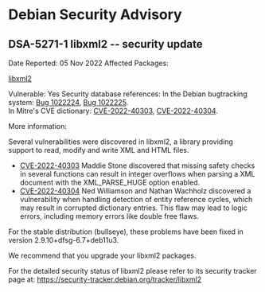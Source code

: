 
Debian Security Advisory
========================


DSA-5271-1 libxml2 -- security update
-------------------------------------



Date Reported:
05 Nov 2022
Affected Packages:

[libxml2](https://packages.debian.org/src:libxml2)

Vulnerable:
Yes
Security database references:
In the Debian bugtracking system: [Bug 1022224](https://bugs.debian.org/cgi-bin/bugreport.cgi?bug=1022224), [Bug 1022225](https://bugs.debian.org/cgi-bin/bugreport.cgi?bug=1022225).  
In Mitre's CVE dictionary: [CVE-2022-40303](https://security-tracker.debian.org/tracker/CVE-2022-40303), [CVE-2022-40304](https://security-tracker.debian.org/tracker/CVE-2022-40304).  

More information:

Several vulnerabilities were discovered in libxml2, a library providing
support to read, modify and write XML and HTML files.


* [CVE-2022-40303](https://security-tracker.debian.org/tracker/CVE-2022-40303)
Maddie Stone discovered that missing safety checks in several
 functions can result in integer overflows when parsing a XML
 document with the XML\_PARSE\_HUGE option enabled.
* [CVE-2022-40304](https://security-tracker.debian.org/tracker/CVE-2022-40304)
Ned Williamson and Nathan Wachholz discovered a vulnerability when
 handling detection of entity reference cycles, which may result in
 corrupted dictionary entries. This flaw may lead to logic errors,
 including memory errors like double free flaws.


For the stable distribution (bullseye), these problems have been fixed in
version 2.9.10+dfsg-6.7+deb11u3.


We recommend that you upgrade your libxml2 packages.


For the detailed security status of libxml2 please refer to its security
tracker page at:
<https://security-tracker.debian.org/tracker/libxml2>





